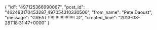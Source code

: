  {
   "id": "497125366990067",
   "post_id": "462493170453287_497054310330506",
   "from_name": "Pete Daoust",
   "message": "GREAT !!!!!!!!!!!!!!!!!!!!!  :D",
   "created_time": "2013-03-28T18:31:47+0000"
 }

